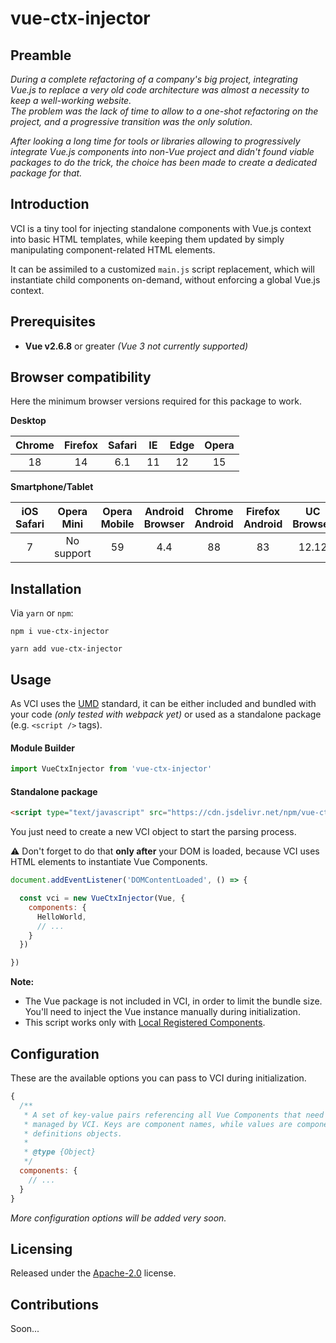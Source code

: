 # vue-ctx-injector

## Preamble

*During a complete refactoring of a company's big project, integrating Vue.js to
replace a very old code architecture was almost a necessity to keep a
well-working website.  
The problem was the lack of time to allow to a one-shot refactoring on the
project, and a progressive transition was the only solution.*

*After looking a long time for tools or libraries allowing to progressively
integrate Vue.js components into non-Vue project and didn't found viable packages
to do the trick, the choice has been made to create a dedicated package for that.*

## Introduction

VCI is a tiny tool for injecting standalone components with Vue.js context into
basic HTML templates, while keeping them updated by simply manipulating
component-related HTML elements.

It can be assimiled to a customized `main.js` script replacement, which
will instantiate child components on-demand, without enforcing a global Vue.js
context.

## Prerequisites

- **Vue v2.6.8** or greater *(Vue 3 not currently supported)*

## Browser compatibility

Here the minimum browser versions required for this package to work.

**Desktop**

| Chrome | Firefox | Safari | IE | Edge | Opera |
|:------:|:-------:|:------:|:--:|:----:|:-----:|
| 18     | 14      | 6.1    | 11 | 12   | 15    |

**Smartphone/Tablet**

| iOS Safari | Opera Mini | Opera Mobile | Android Browser | Chrome Android | Firefox Android | UC Browser | Samsung | QQ Browser | Baidu | KaiOS |
|:----------:|:----------:|:------------:|:---------------:|:--------------:|:---------------:|:----------:|:-------:|:----------:|:-----:|:-----:|
| 7          | No support | 59           | 4.4             | 88             | 83              | 12.12      | 4       | 10.4       | 7.12  | 2.5   |

## Installation

Via `yarn` or `npm`:

```
npm i vue-ctx-injector
```

```
yarn add vue-ctx-injector
```

## Usage

As VCI uses the [UMD](https://github.com/umdjs/umd) standard, it can be either
included and bundled with your code *(only tested with webpack yet)* or used as
a standalone package (e.g. `<script />` tags).

#### Module Builder

```js
import VueCtxInjector from 'vue-ctx-injector'
```

#### Standalone package

```html
<script type="text/javascript" src="https://cdn.jsdelivr.net/npm/vue-ctx-injector@1.0.1/dist/vue-ctx-injector.js"></script>
```

You just need to create a new VCI object to start the parsing process.

:warning: Don't forget to do that **only after** your DOM is loaded, because VCI
uses HTML elements to instantiate Vue Components.

```js
document.addEventListener('DOMContentLoaded', () => {

  const vci = new VueCtxInjector(Vue, {
    components: {
      HelloWorld,
      // ...
    }
  })

})
```

**Note:**
- The Vue package is not included in VCI, in order to limit the bundle
size. You'll need to inject the Vue instance manually during initialization.
- This script works only with
[Local Registered Components](https://vuejs.org/v2/guide/components-registration.html).

## Configuration

These are the available options you can pass to VCI during initialization.

```js
{
  /**
   * A set of key-value pairs referencing all Vue Components that need to be
   * managed by VCI. Keys are component names, while values are component
   * definitions objects.
   *
   * @type {Object}
   */
  components: {
    // ...
  }
}
```

*More configuration options will be added very soon.*

## Licensing

Released under the [Apache-2.0](https://www.apache.org/licenses/LICENSE-2.0.html)
license.

## Contributions

Soon...
